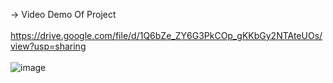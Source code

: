 -> Video Demo Of Project
<br><br>
https://drive.google.com/file/d/1Q6bZe_ZY6G3PkCOp_gKKbGy2NTAteUOs/view?usp=sharing
<br><br>
![image](https://user-images.githubusercontent.com/87666139/193406023-4ed20abc-d03a-42cc-b64a-62f1b2aaa3f6.png)
